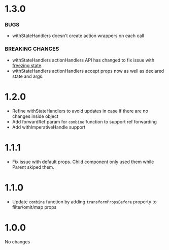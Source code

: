 # 1.3.0

### BUGS
- withStateHandlers doesn't create action wrappers on each call

### BREAKING CHANGES
- withStateHandlers actionHandlers API has changed to fix issue with [freezing state](https://github.com/Shalimov/react-hooks-combine/issues/31).
- withStateHandlers actionHandlers accept props now as well as declared state and args.

# 1.2.0
- Refine withStateHandlers to avoid updates in case if there are no changes inside object
- Add forwardRef param for `combine` function to support ref forwarding
- Add withImperativeHandle support

# 1.1.1
- Fix issue with default props. Child component only used them while Parent skiped them.

# 1.1.0
- Update `combine` function by adding `transformPropsBefore` property to filter/omit/map props

# 1.0.0
No changes

